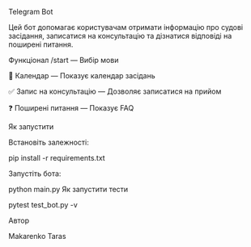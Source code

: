 Telegram Bot

Цей бот допомагає користувачам отримати інформацію про судові засідання, записатися на консультацію та дізнатися відповіді на поширені питання.

Функціонал
/start — Вибір мови

📅 Календар — Показує календар засідань

✅ Запис на консультацію — Дозволяє записатися на прийом

❓ Поширені питання — Показує FAQ

Як запустити

Встановіть залежності:

pip install -r requirements.txt

Запустіть бота:

python main.py
Як запустити тести

pytest test_bot.py -v

Автор

Makarenko Taras

